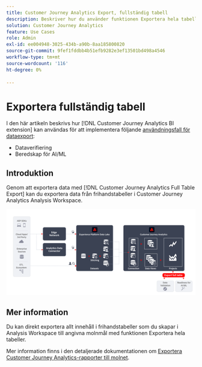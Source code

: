 ```yaml
---
title: Customer Journey Analytics Export, fullständig tabell
description: Beskriver hur du använder funktionen Exportera hela tabeller för att validera data eller använda data för AI/ML.
solution: Customer Journey Analytics
feature: Use Cases
role: Admin
exl-id: ee004948-3025-434b-a90b-8aa185800820
source-git-commit: 9fef1fddbb4b51efb9282e3ef13501bd498a4546
workflow-type: tm+mt
source-wordcount: '116'
ht-degree: 0%

---
```


# Exportera fullständig tabell

I den här artikeln beskrivs hur [!DNL Customer Journey Analytics BI extension] kan användas för att implementera följande [användningsfall för dataexport](overview.md):

- Dataverifiering
- Beredskap för AI/ML

## Introduktion

Genom att exportera data med [!DNL Customer Journey Analytics Full Table Export] kan du exportera data från frihandstabeller i Customer Journey Analytics Analysis Workspace.

![BI-tillägg](../assets/export-full-table.svg)

## Mer information

Du kan direkt exportera allt innehåll i frihandstabeller som du skapar i Analysis Workspace till angivna molnmål med funktionen Exportera hela tabeller.

Mer information finns i den detaljerade dokumentationen om [Exportera Customer Journey Analytics-rapporter till molnet](/help/analysis-workspace/export/export-cloud.md).
